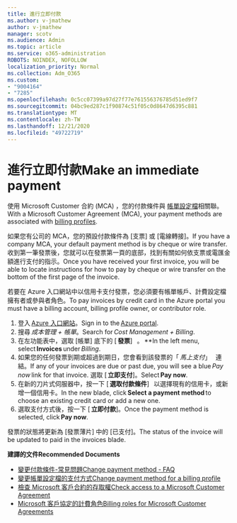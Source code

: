```yaml
---
title: 進行立即付款
ms.author: v-jmathew
author: v-jmathew
manager: scotv
ms.audience: Admin
ms.topic: article
ms.service: o365-administration
ROBOTS: NOINDEX, NOFOLLOW
localization_priority: Normal
ms.collection: Adm_O365
ms.custom:
- "9004164"
- "7285"
ms.openlocfilehash: 0c5cc07399a97d27f77e761556376785d51ed9f7
ms.sourcegitcommit: 04bc9ed287c1f90874c51f05c0d8647d6395c881
ms.translationtype: MT
ms.contentlocale: zh-TW
ms.lasthandoff: 12/21/2020
ms.locfileid: "49722719"
---
```

# <a name="make-an-immediate-payment"></a><span data-ttu-id="26f0f-102">進行立即付款</span><span class="sxs-lookup"><span data-stu-id="26f0f-102">Make an immediate payment</span></span>

<span data-ttu-id="26f0f-103">使用 Microsoft Customer 合約 (MCA) ，您的付款條件與 [帳單設定檔](https://docs.microsoft.com/azure/billing/billing-how-to-change-credit-card?WT.mc_id=Portal-Microsoft_Azure_Support#change-payment-method-for-a-billing-profile)相關聯。</span><span class="sxs-lookup"><span data-stu-id="26f0f-103">With a Microsoft Customer Agreement (MCA), your payment methods are associated with [billing profiles](https://docs.microsoft.com/azure/billing/billing-how-to-change-credit-card?WT.mc_id=Portal-Microsoft_Azure_Support#change-payment-method-for-a-billing-profile).</span></span>

<span data-ttu-id="26f0f-104">如果您有公司的 MCA，您的預設付款條件為 [支票] 或 [電線轉接]。</span><span class="sxs-lookup"><span data-stu-id="26f0f-104">If you have a company MCA, your default payment method is by cheque or wire transfer.</span></span> <span data-ttu-id="26f0f-105">收到第一筆發票後，您就可以在發票第一頁的底部，找到有關如何依支票或電匯金額進行支付的指示。</span><span class="sxs-lookup"><span data-stu-id="26f0f-105">Once you have received your first invoice, you will be able to locate instructions for how to pay by cheque or wire transfer on the bottom of the first page of the invoice.</span></span>

<span data-ttu-id="26f0f-106">若要在 Azure 入口網站中以信用卡支付發票，您必須要有帳單帳戶、計費設定檔擁有者或參與者角色。</span><span class="sxs-lookup"><span data-stu-id="26f0f-106">To pay invoices by credit card in the Azure portal you must have a billing account, billing profile owner, or contributor role.</span></span>

1. <span data-ttu-id="26f0f-107">登入 [Azure 入口網站](https://portal.azure.com/)。</span><span class="sxs-lookup"><span data-stu-id="26f0f-107">Sign in to the [Azure portal](https://portal.azure.com/).</span></span>
2. <span data-ttu-id="26f0f-108">搜尋 *成本管理 + 帳單*。</span><span class="sxs-lookup"><span data-stu-id="26f0f-108">Search for *Cost Management + Billing*.</span></span>
3. <span data-ttu-id="26f0f-109">在左功能表中，選取 [帳單] 底下的 [ **發票**]   。 \*\*</span><span class="sxs-lookup"><span data-stu-id="26f0f-109">In the left menu, select **Invoices** under *Billing*.</span></span>
4. <span data-ttu-id="26f0f-110">如果您的任何發票到期或超過到期日，您會看到該發票的「 *馬上支付*」   連結。</span><span class="sxs-lookup"><span data-stu-id="26f0f-110">If any of your invoices are due or past due, you will see a blue *Pay now* link for that invoice.</span></span> <span data-ttu-id="26f0f-111">選取 [ **立即支付**]。</span><span class="sxs-lookup"><span data-stu-id="26f0f-111">Select **Pay now**.</span></span>
5. <span data-ttu-id="26f0f-112">在新的刀片式伺服器中，按一下 [ **選取付款條件**]   以選擇現有的信用卡，或新增一個信用卡。</span><span class="sxs-lookup"><span data-stu-id="26f0f-112">In the new blade, click **Select a payment method** to choose an existing credit card or add a new one.</span></span>
6. <span data-ttu-id="26f0f-113">選取支付方式後，按一下 [ **立即付款**]。</span><span class="sxs-lookup"><span data-stu-id="26f0f-113">Once the payment method is selected, click **Pay now**.</span></span>

<span data-ttu-id="26f0f-114">發票的狀態將更新為 [發票薄片] 中的 [已支付]。</span><span class="sxs-lookup"><span data-stu-id="26f0f-114">The status of the invoice will be updated to paid in the invoices blade.</span></span>

<span data-ttu-id="26f0f-115">**建譯的文件**</span><span class="sxs-lookup"><span data-stu-id="26f0f-115">**Recommended Documents**</span></span>

- [<span data-ttu-id="26f0f-116">變更付款條件-常見問題</span><span class="sxs-lookup"><span data-stu-id="26f0f-116">Change payment method - FAQ</span></span>](https://docs.microsoft.com/azure/billing/billing-how-to-change-credit-card?WT.mc_id=Portal-Microsoft_Azure_Support#frequently-asked-questions)
- [<span data-ttu-id="26f0f-117">變更帳單設定檔的支付方式</span><span class="sxs-lookup"><span data-stu-id="26f0f-117">Change payment method for a billing profile</span></span>](https://docs.microsoft.com/azure/cost-management-billing/manage/change-credit-card?WT.mc_id=Portal-Microsoft_Azure_Support#manage-credit-cards-for-a-microsoft-customer-agreement)
- [<span data-ttu-id="26f0f-118">檢查 Microsoft 客戶合約的存取權</span><span class="sxs-lookup"><span data-stu-id="26f0f-118">Check access to a Microsoft Customer Agreement</span></span>](https://docs.microsoft.com/azure/cost-management-billing/manage/change-credit-card?WT.mc_id=Portal-Microsoft_Azure_Support%22%20%5Cl%20%22manage-credit-cards-for-a-microsoft-customer-agreement%22%20%5Ct%20%22_blank#check-the-type-of-your-account)
- [<span data-ttu-id="26f0f-119">Microsoft 客戶協定的計費角色</span><span class="sxs-lookup"><span data-stu-id="26f0f-119">Billing roles for Microsoft Customer Agreements</span></span>](https://docs.microsoft.com/azure/cost-management-billing/manage/understand-mca-roles)
